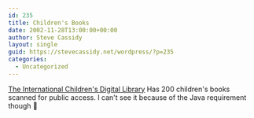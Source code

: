 ```yaml
---
id: 235
title: Children's Books
date: 2002-11-28T13:00:00+00:00
author: Steve Cassidy
layout: single
guid: https://stevecassidy.net/wordpress/?p=235
categories:
  - Uncategorized
---
```

[The International Children's Digital Library](http://www.icdlbooks.org/) Has 200 children's
books scanned for public access. I can't see it because of the Java requirement though 🙁
